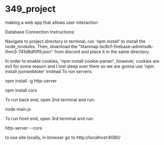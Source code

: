 # 349_project
making a web app that allows user interaction

Database Connection Instructions:

Navigate to project directory in terminal, run 'npm install' to install the node_modules. Then, download the "titanmap-bc8cf-firebase-adminsdk-lfmn3-741d8df0f9.json" from discord and place it in the same directory. 

In order to enable cookies, 'npm install cookie-parser', however, cookies are evil for some reason and I lost sleep over them so we are gonna use 'npm install jsonwebtoke' instead
To run servers:

npm install -g http-server

npm install cors

To run back end, open 2nd terminal and run:

node main.js

To run front end, open 3rd terminal and run:

http-server --cors


to use site locally, in browser go to http://localhost:8080/
